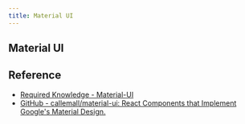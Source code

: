 ```yaml
---
title: Material UI
---
```


## Material UI


## Reference
* [Required Knowledge - Material-UI](http://www.material-ui.com/#/get-started/required-knowledge)
* [GitHub - callemall/material-ui: React Components that Implement Google's Material Design.](https://github.com/callemall/material-ui)
